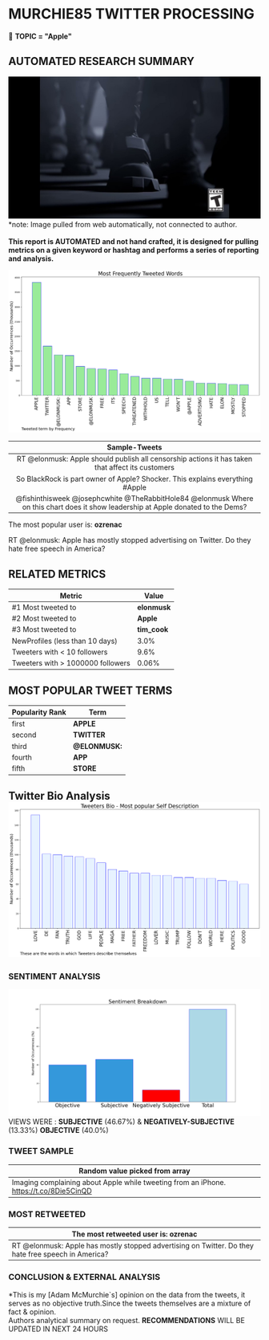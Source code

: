 # MURCHIE85 TWITTER PROCESSING 
&#x1F34E; **TOPIC = "Apple"**

## AUTOMATED RESEARCH SUMMARY

![image](assets/2022-11-28hashtagImage.png)*note: Image pulled from web automatically, not connected to author.
<br></br>
<b> This report is AUTOMATED and not hand crafted, it is designed for pulling metrics on a given keyword or hashtag and performs a series of reporting and analysis.</b>



![image](assets/2022-11-28TWEETS.png)



|                **Sample-Tweets**        |
| :-------------: |
| RT @elonmusk: Apple should publish all censorship actions it has taken that affect its customers |
| So BlackRock is part owner of Apple? Shocker. This explains everything #Apple |
| @fishinthisweek @josephcwhite @TheRabbitHole84 @elonmusk Where on this chart does it show leadership at Apple donated to the Dems? |

The most popular user is: **ozrenac**
<div class="alert alert-block alert-danger"> RT @elonmusk: Apple has mostly stopped advertising on Twitter. Do they hate free speech in America?</div>

## RELATED METRICS<br>
| Metric | Value |
| ------------- | ------------- |
| #1 Most tweeted to  | **elonmusk** |
| #2 Most tweeted to  | **Apple** |
| #3 Most tweeted to  | **tim_cook** |
| NewProfiles (less than 10 days) | 3.0%  |
| Tweeters with < 10 followers  | 9.6%|
| Tweeters with > 1000000 followers  | 0.06%  |



## MOST POPULAR TWEET TERMS 


| Popularity Rank  | Term |
| ------------- | ------------- |
| first  | **APPLE**  |
| second  | **TWITTER**  |
| third  | **@ELONMUSK:** |
| fourth  | **APP**  |
| fifth  | **STORE**  |


## Twitter Bio Analysis![image](assets/2022-11-28BIO.png)
### SENTIMENT ANALYSIS
![image](assets/2022-11-28sentiment.png)
VIEWS WERE : **SUBJECTIVE**  (46.67%) & **NEGATIVELY-SUBJECTIVE** (13.33%) **OBJECTIVE** (40.0%)

### TWEET SAMPLE 
| Random value picked from array |
| ------------- |
|Imaging complaining about Apple while tweeting from an iPhone. https://t.co/8Die5CinQD |

### MOST RETWEETED 

| The most retweeted user is: **ozrenac**  |
| ------------- |
| RT @elonmusk: Apple has mostly stopped advertising on Twitter. Do they hate free speech in America? |

### CONCLUSION & EXTERNAL ANALYSIS

*This is my [Adam McMurchie`s] opinion on the data from the tweets, it serves as no objective truth.Since the tweets themselves are a mixture of fact & opinion.<br>
Authors analytical summary on request.
**RECOMMENDATIONS** WILL BE UPDATED IN NEXT  24 HOURS <br>